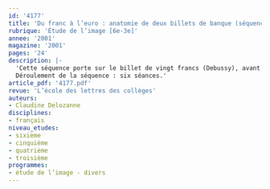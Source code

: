 ```yaml
---
id: '4177'
title: 'Du franc à l’euro : anatomie de deux billets de banque (séquence)'
rubrique: 'Étude de l’image [6e-3e]'
annee: '2001'
magazine: '2001'
pages: '24'
description: |-
  'Cette séquence porte sur le billet de vingt francs (Debussy), avant qu’il ne soit détruit, et le billet de vingt euros (âge gothique), en cours. Elle permet de découvrir leur histoire et leur message. Cette activité de sensibilisation aux changements monétaires est aussi une incitation à la réflexion pour une meilleure compréhension de l’actualité, une formation à l’étude du discours visuel, selon les directives des programmes de français, et une prise en compte de notre patrimoine culturel dans sa dimension locale, nationale et européenne. Par ailleurs, une séance spécifique au programme de cinquième sera ajoutée à cette séquence, la fenêtre gothique du billet de vingt euros offrant un prolongement, à la fois en histoire et en français.
  Déroulement de la séquence : six séances.'
article_pdf: '4177.pdf'
revue: 'L’école des lettres des collèges'
auteurs:
- Claudine Delozanne
disciplines:
- français
niveau_etudes:
- sixième
- cinquième
- quatrième
- troisième
programmes:
- étude de l’image - divers
---
```

